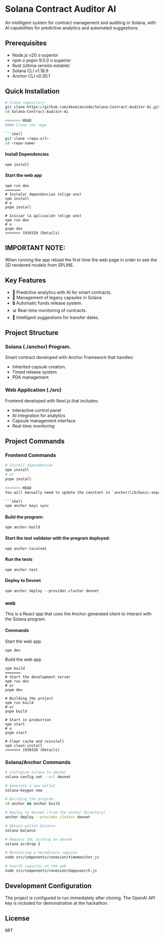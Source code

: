 # Solana Contract Auditor AI

An intelligent system for contract management and auditing in Solana, with AI capabilities for predictive analytics and automated suggestions.

## Prerequisites

- Node.js v20 o superior
- npm o pnpm 9.0.0 o superior
- Rust (última versión estable)
- Solana CLI v1.18.9
- Anchor CLI v0.30.1

## Quick Installation

```bash
# Clone repository
git clone https://github.com/devmiancode/Solana-Contract-Auditor-Ai.git
cd Solana-Contract-Auditor-Ai

<<<<<<< HEAD
#### Clone the repo

```shell
git clone <repo-url>
cd <repo-name>
```

#### Install Dependencies

```shell
npm install
```

#### Start the web app

```
npm run dev
=======
# Instalar dependencias (elige uno)
npm install
# o
pnpm install

# Iniciar la aplicación (elige uno)
npm run dev
# o
pnpm dev
>>>>>>> 1930320 (Details)
```

## IMPORTANT NOTE:
When running the app reload the first time the web page in order to see the 3D rendered models from SPLINE. 

## Key Features

- 🤖 Predictive analytics with AI for smart contracts.
- 💼 Management of legacy capsules in Solana
- 🔒 Automatic funds release system.
- 📊 Real-time monitoring of contracts.
- 🎯 Intelligent suggestions for transfer dates.

## Project Structure

### Solana (./anchor) Program.
Smart contract developed with Anchor Framework that handles:
- Inherited capsule creation.
- Timed release system
- PDA management

### Web Application (./src)
Frontend developed with Next.js that includes:
- Interactive control panel
- AI integration for analytics
- Capsule management interface
- Real-time monitoring

  
## Project Commands

### Frontend Commands
```bash
# Install dependencies
npm install
# or
pnpm install

<<<<<<< HEAD
You will manually need to update the constant in `anchor/lib/basic-exports.ts` to match the new program id.

```shell
npm anchor keys sync
```

#### Build the program:

```shell
npm anchor-build
```

#### Start the test validator with the program deployed:

```shell
npm anchor-localnet
```

#### Run the tests

```shell
npm anchor-test
```

#### Deploy to Devnet

```shell
npm anchor deploy --provider.cluster devnet
```

### web

This is a React app that uses the Anchor generated client to interact with the Solana program.

#### Commands

Start the web app

```shell
npm dev
```

Build the web app

```shell
npm build
=======
# Start the development server
npm run dev
# or
pnpm dev

# Building the project
npm run build
# or
pnpm build

# Start in production
npm start
# o
pnpm start

# Clear cache and reinstall
npm clean-install
>>>>>>> 1930320 (Details)
```

### Solana/Anchor Commands
```bash
# Configure Solana to devnet
solana config set --url devnet

# Generate a new wallet
solana-keygen new

# Building the program
cd anchor && anchor build

# Deploy to devnet (from the anchor directory)
anchor deploy --provider.cluster devnet

# Obtain wallet balance
solana balance

# Request SOL airdrop on devnet
solana airdrop 2

# Monitoring a hereditary capsule
node src/components/conexion/timemonitor.js

# Search capsules on the web
node src/components/conexion/dappsearch.js
```

## Development Configuration

The project is configured to run immediately after cloning. The OpenAI API key is included for demonstration at the hackathon.

## License

MIT
